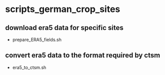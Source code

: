 # scripts_german_crop_sites

## download era5 data for specific sites
  - prepare_ERA5_fields.sh

## convert era5 data to the format required by ctsm
  - era5_to_ctsm.sh
